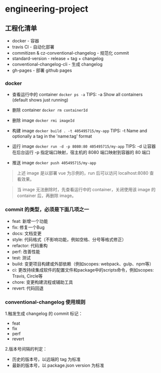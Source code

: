# engineering-project

## 工程化清单

* docker - 容器
* travis CI - 自动化部署
* commitizen & cz-conventional-changelog - 规范化 commit
* standard-version - release + tag + changelog
* conventional-changelog-cli - 生成 changelog
* gh-pages - 部署 github pages


### docker

* 查看运行中的 container `docker ps -a` TIPS: -a Show all containers (default shows just running)
* 删除 container `docker rm containerId`

* 删除 image `docker rmi imageId`
* 构建 image `docker build . -t 405495715/my-app` TIPS: -t Name and optionally a tag in the 'name:tag' format
* 运行 image `docker run -d -p 8080:80 405495715/my-app` TIPS: -d 让容器在后台运行 -p 指定端口映射，宿主机的 8080 端口映射到容器的 80 端口 
* 推送 image `docker push 405495715/my-app`

> 上述 image 是以部署 vue 为示例的，run 后可以访问 localhost:8080 查看效果。

> 当 image 无法删除时，先查看运行中的 container，关闭使用该 image 的 container 后，再删除 image。


### commit 的类型，必须是下面几项之一

* feat: 新增一个功能
* fix: 修复一个Bug
* docs: 文档变更
* style: 代码格式（不影响功能，例如空格、分号等格式修正）
* refactor: 代码重构
* perf: 改善性能
* test: 测试
* build: 变更项目构建或外部依赖（例如scopes: webpack、gulp、npm等）
* ci: 更改持续集成软件的配置文件和package中的scripts命令，例如scopes: Travis, Circle等
* chore: 变更构建流程或辅助工具
* revert: 代码回退


### conventional-changelog 使用规则

1.触发生成 changelog 的 commit 标记：
* feat
* fix
* perf
* revert

2.版本号间隔的判定：
* 历史的版本号，以远端的 tag 为标准
* 最新的版本号，以 package.json version 为标准
